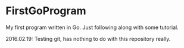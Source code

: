 # FirstGoProgram
My first program written in Go. Just following along with some tutorial.

2016.02.19: Testing git, has nothing to do with this repository really.